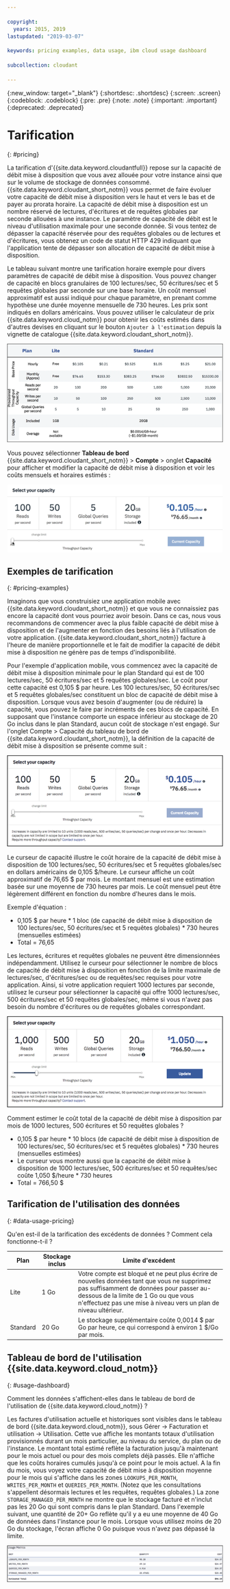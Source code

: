 ```yaml
---

copyright:
  years: 2015, 2019
lastupdated: "2019-03-07"

keywords: pricing examples, data usage, ibm cloud usage dashboard

subcollection: cloudant

---
```


{:new_window: target="_blank"}
{:shortdesc: .shortdesc}
{:screen: .screen}
{:codeblock: .codeblock}
{:pre: .pre}
{:note: .note}
{:important: .important}
{:deprecated: .deprecated}

<!-- Acrolinx: 2019-01-11 -->

# Tarification
{: #pricing}

La tarification d'{{site.data.keyword.cloudantfull}} repose sur la capacité de débit mise à disposition que vous avez allouée pour votre instance ainsi que sur le volume de stockage de données consommé. {{site.data.keyword.cloudant_short_notm}} vous permet de faire évoluer votre capacité de débit mise à disposition vers le haut et vers le bas et de payer au prorata horaire. La capacité de débit mise à disposition est un nombre réservé de lectures, d'écritures et de requêtes globales par seconde allouées à une instance. Le paramètre de capacité de débit est le niveau d'utilisation maximale pour une seconde donnée. Si vous tentez de dépasser la capacité réservée pour des requêtes globales ou de lectures et d'écritures, vous obtenez un code de statut HTTP 429 indiquant que l'application tente de dépasser son allocation de capacité de débit mise à disposition.

Le tableau suivant montre une tarification horaire exemple pour divers paramètres de capacité de débit mise à disposition. Vous pouvez changer de capacité en blocs granulaires de 100 lectures/sec, 50 écritures/sec et 5 requêtes globales par seconde sur une base horaire. Un coût mensuel approximatif est aussi indiqué pour chaque paramètre, en prenant comme hypothèse une durée moyenne mensuelle de 730 heures. Les prix sont indiqués en dollars américains. Vous pouvez utiliser le calculateur de prix {{site.data.keyword.cloud_notm}} pour obtenir les coûts estimés dans d'autres devises en cliquant sur le bouton `Ajouter à l'estimation` depuis la vignette de catalogue {{site.data.keyword.cloudant_short_notm}}.

![feuille de tarification](../images/pricing_spreadsheet.png)

Vous pouvez sélectionner **Tableau de bord** {{site.data.keyword.cloudant_short_notm}} > **Compte** > onglet **Capacité** pour afficher et modifier la capacité de débit mise à disposition et voir les coûts mensuels et horaires estimés : 

![curseur](../images/migrate2.gif)

## Exemples de tarification 
{: #pricing-examples}

Imaginons que vous construisiez une application mobile avec {{site.data.keyword.cloudant_short_notm}} et que vous ne connaissiez pas encore la capacité dont vous pourriez avoir besoin. Dans ce cas, nous vous recommandons de commencer avec la plus faible capacité de débit mise à disposition et de l'augmenter en fonction des besoins liés à l'utilisation de votre application. {{site.data.keyword.cloudant_short_notm}} facture à l'heure de manière proportionnelle et le fait de modifier la capacité de débit mise à disposition ne génère pas de temps d'indisponibilité. 

Pour l'exemple d'application mobile, vous commencez avec la capacité de débit mise à disposition minimale pour le plan Standard qui est de 100 lectures/sec, 50 écritures/sec et 5 requêtes globales/sec. Le coût pour cette capacité est 0,105 $ par heure. Les 100 lectures/sec, 50 écritures/sec et 5 requêtes globales/sec constituent un bloc de capacité de débit mise à disposition. Lorsque vous avez besoin d'augmenter (ou de réduire) la capacité, vous pouvez le faire par incréments de ces blocs de capacité. En supposant que l'instance comporte un espace inférieur au stockage de 20 Go inclus dans le plan Standard, aucun coût de stockage n'est engagé. Sur l'onglet
Compte > Capacité du tableau de bord de {{site.data.keyword.cloudant_short_notm}}, la définition de la capacité de débit mise à disposition se présente comme suit :

![Onglet Capacité du tableau de bord de {{site.data.keyword.cloudant_short_notm}}](../images/cloudant-dashboard.png)

Le curseur de capacité illustre le coût horaire de la capacité de débit mise à disposition de 100 lectures/sec, 50 écritures/sec et 5 requêtes globales/sec en dollars américains de 0,105 $/heure. Le curseur affiche un coût approximatif de 76,65 $ par mois. Le montant mensuel est une estimation basée sur une moyenne de 730 heures par mois. Le coût mensuel peut être légèrement différent en fonction du nombre d'heures dans le mois.

Exemple d'équation : 

- 0,105 $ par heure \* 1 bloc (de capacité de débit mise à disposition de 100 lectures/sec, 50 écritures/sec et 5 requêtes globales) \* 730 heures (mensuelles estimées)
- Total = 76,65


Les lectures, écritures et requêtes globales ne peuvent être dimensionnées indépendamment. Utilisez le curseur pour sélectionner le nombre de blocs de capacité de débit mise à disposition en fonction de la limite maximale de lectures/sec, d'écritures/sec ou de requêtes/sec requises pour votre application. Ainsi, si votre application requiert 1000 lectures par seconde, utilisez le curseur pour sélectionner la capacité qui offre 1000 lectures/sec, 500 écritures/sec et 50 requêtes globales/sec, même si vous n'avez pas besoin du nombre d'écritures ou de requêtes globales correspondant.

![Onglet Capacité du tableau de bord de {{site.data.keyword.cloudant_short_notm}} avec davantage de capacité sélectionnée](../images/cloudant-gran-tuning.png)

Comment estimer le coût total de la capacité de débit mise à disposition par mois de 1000 lectures, 500 écritures et 50 requêtes globales ? 

- 0,105 $ par heure \* 10 blocs (de capacité de débit mise à disposition de 100 lectures/sec, 50 écritures/sec et 5 requêtes globales) \* 730 heures (mensuelles estimées)
- Le curseur vous montre aussi que la capacité de débit mise à disposition de 1000 lectures/sec, 500 écritures/sec et 50 requêtes/sec coûte 1,050 $/heure * 730 heures
- Total = 766,50 $

## Tarification de l'utilisation des données
{: #data-usage-pricing}

Qu'en est-il de la tarification des excédents de données ? Comment cela fonctionne-t-il ?

Plan | Stockage inclus | Limite d'excédent
-----|------------------|--------------
Lite | 1 Go |  Votre compte est bloqué et ne peut plus écrire de nouvelles données tant que vous ne supprimez pas suffisamment de données pour passer au-dessous de la limite de 1 Go ou que vous n'effectuez pas une mise à niveau vers un plan de niveau ultérieur.
Standard | 20 Go | Le stockage supplémentaire coûte 0,0014 $ par Go par heure, ce qui correspond à environ 1 $/Go par mois.

## Tableau de bord de l'utilisation {{site.data.keyword.cloud_notm}} 
{: #usage-dashboard}

Comment les données s'affichent-elles dans le tableau de bord de l'utilisation de {{site.data.keyword.cloud_notm}} ?

Les factures d'utilisation actuelle et historiques sont visibles dans le tableau de bord {{site.data.keyword.cloud_notm}}, sous Gérer -> Facturation et utilisation -> Utilisation. Cette vue affiche les montants totaux d'utilisation provisionnés durant un mois particulier, au niveau du service, du plan ou de l'instance. Le montant total estimé reflète la facturation jusqu'à maintenant pour le mois actuel ou pour des mois complets déjà passés. Elle n'affiche que les coûts horaires cumulés jusqu'à ce point pour le mois actuel. A la fin du mois, vous voyez votre capacité de débit mise à disposition moyenne pour le mois qui s'affiche dans les zones `LOOKUPS_PER_MONTH`, `WRITES_PER_MONTH` et `QUERIES_PER_MONTH`. (Notez que les consultations s'appellent désormais lectures et les requêtes, requêtes globales.) La zone `STORAGE_MANAGED_PER_MONTH` ne montre que le stockage facturé et n'inclut pas les 20 Go qui sont compris dans le plan Standard. Dans l'exemple suivant, une quantité de 20+ Go reflète qu'il y a eu une moyenne de 40 Go de données dans l'instance pour le mois. Lorsque vous utilisez moins de 20 Go du stockage, l'écran affiche 0 Go puisque vous n'avez pas dépassé la limite.   

![Vue des métriques d'utilisation du tableau de bord de {{site.data.keyword.cloudant_short_notm}} avec une valeur supérieure dans la zone STORAGE_MANAGED_PER_MONTH](../images/usage-dashboard1.png)


